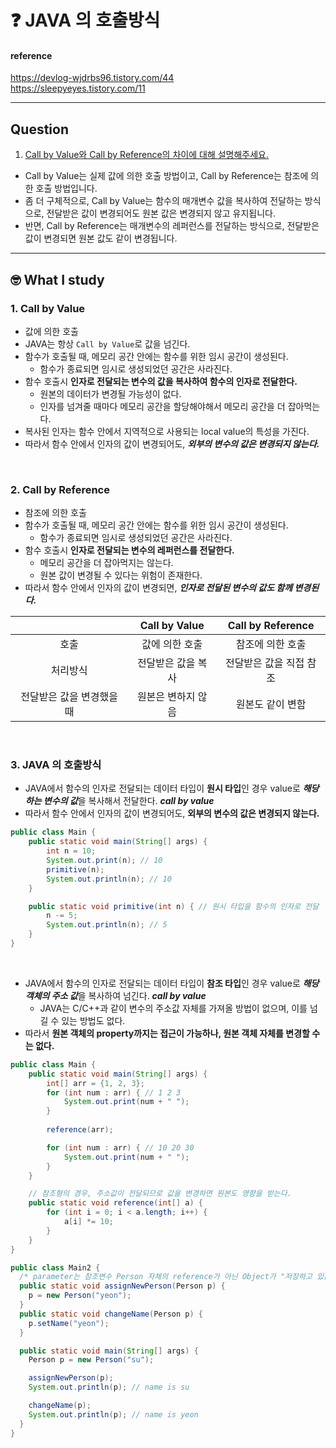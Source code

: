 # :question: JAVA 의 호출방식

#### reference
https://devlog-wjdrbs96.tistory.com/44<br>
https://sleepyeyes.tistory.com/11
<hr>

## Question
1. [Call by Value와 Call by Reference의 차이에 대해 설명해주세요.](#2-call-by-reference)
- Call by Value는 실제 값에 의한 호출 방법이고, Call by Reference는 참조에 의한 호출 방법입니다.
- 좀 더 구체적으로, Call by Value는 함수의 매개변수 값을 복사하여 전달하는 방식으로, 전달받은 값이 변경되어도 원본 값은 변경되지 않고 유지됩니다.
- 반면, Call by Reference는 매개변수의 레퍼런스를 전달하는 방식으로, 전달받은 값이 변경되면 원본 값도 같이 변경됩니다.
<hr>

## :nerd_face:	What I study
### 1. Call by Value
- 값에 의한 호출
- JAVA는 항상 ```Call by Value```로 값을 넘긴다.
- 함수가 호출될 때, 메모리 공간 안에는 함수를 위한 임시 공간이 생성된다.
  - 함수가 종료되면 임시로 생성되었던 공간은 사라진다.
- 함수 호출시 **인자로 전달되는 변수의 값을 복사하여 함수의 인자로 전달한다.**
  - 원본의 데이터가 변경될 가능성이 없다.
  - 인자를 넘겨줄 때마다 메모리 공간을 할당해야해서 메모리 공간을 더 잡아먹는다.
- 복사된 인자는 함수 안에서 지역적으로 사용되는 local value의 특성을 가진다.
- 따라서 함수 안에서 인자의 값이 변경되어도, ***외부의 변수의 값은 변경되지 않는다.***
<br>

### 2. Call by Reference
- 참조에 의한 호출
- 함수가 호출될 때, 메모리 공간 안에는 함수를 위한 임시 공간이 생성된다.
  - 함수가 종료되면 임시로 생성되었던 공간은 사라진다.
- 함수 호출시 **인자로 전달되는 변수의 레퍼런스를 전달한다.**
  - 메모리 공간을 더 잡아먹지는 않는다.
  - 원본 값이 변경될 수 있다는 위험이 존재한다.
- 따라서 함수 안에서 인자의 값이 변경되면, ***인자로 전달된 변수의 값도 함께 변경된다.***

||Call by Value|Call by Reference|
|:---:|:---:|:---:|
|호출|값에 의한 호출|참조에 의한 호출|
|처리방식|전달받은 값을 복사|전달받은 값을 직접 참조|
|전달받은 값을 변경했을 때|원본은 변하지 않음|원본도 같이 변함|

<br>

### 3. JAVA 의 호출방식
- JAVA에서 함수의 인자로 전달되는 데이터 타입이 **원시 타입**인 경우 value로 ***해당하는 변수의 값***을 복사해서 전달한다. ***call by value***
- 따라서 함수 안에서 인자의 값이 변경되어도, **외부의 변수의 값은 변경되지 않는다.**
```java
public class Main {
    public static void main(String[] args) {
        int n = 10;
        System.out.print(n); // 10
        primitive(n);
        System.out.println(n); // 10
    }

    public static void primitive(int n) { // 원시 타입을 함수의 인자로 전달
        n -= 5;
        System.out.println(n); // 5
    }
}
```
<br>

- JAVA에서 함수의 인자로 전달되는 데이터 타입이 **참조 타입**인 경우 value로 ***해당 객체의 주소 값***을 복사하여 넘긴다. ***call by value***
  - JAVA는 C/C++과 같이 변수의 주소값 자체를 가져올 방법이 없으며, 이를 넘길 수 있는 방법도 없다.
- 따라서 **원본 객체의 property까지는 접근이 가능하나, 원본 객체 자체를 변경할 수는 없다.**
```java
public class Main {
    public static void main(String[] args) {
        int[] arr = {1, 2, 3};
        for (int num : arr) { // 1 2 3 
            System.out.print(num + " ");
        }
        
        reference(arr);

        for (int num : arr) { // 10 20 30 
            System.out.print(num + " ");
        }
    }

    // 참조형의 경우, 주소값이 전달되므로 값을 변경하면 원본도 영향을 받는다.
    public static void reference(int[] a) {
        for (int i = 0; i < a.length; i++) {
            a[i] *= 10;
        }
    }
}
```

```java
public class Main2 {
  /* parameter는 참조변수 Person 자체의 reference가 아닌 Object가 "저장하고 있는 주소값(value)" */
  public static void assignNewPerson(Person p) {
    p = new Person("yeon");
  }
  public static void changeName(Person p) {
    p.setName("yeon");
  }

  public static void main(String[] args) {
    Person p = new Person("su");

    assignNewPerson(p);
    System.out.println(p); // name is su

    changeName(p);
    System.out.println(p); // name is yeon
  }
}
```